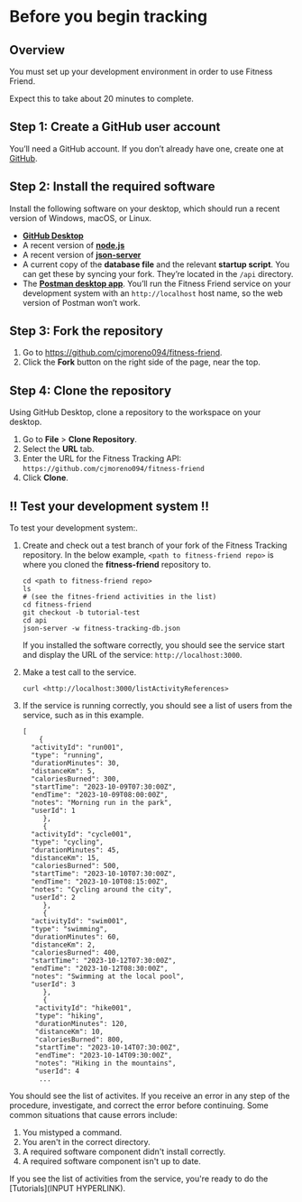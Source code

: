 # Before you begin tracking

## Overview

You must set up your development environment in order to use Fitness Friend.

Expect this to take about 20 minutes to complete.

## Step 1: Create a GitHub user account

You’ll need a GitHub account. If you don’t already have one, create one at [GitHub](https://github.com/).

## Step 2: Install the required software

Install the following software on your desktop, which should run a recent version of Windows, macOS, or Linux.

- **[GitHub Desktop](https://github.com/apps/desktop)**
- A recent version of **[node.js](https://nodejs.org/en)**
- A recent version of **[json-server](https://www.npmjs.com/package/json-server)**
- A current copy of the **database file** and the relevant **startup script**. You can get these by syncing your fork. They’re located in the `/api` directory.
- The [**Postman desktop app**](https://www.postman.com/downloads/). You’ll run the Fitness Friend service on your development system with an `http://localhost` host name, so the web version of Postman won’t work.

## Step 3: Fork the repository

1. Go to https://github.com/cjmoreno094/fitness-friend.
2. Click the **Fork** button on the right side of the page, near the top.

## Step 4: Clone the repository

Using GitHub Desktop, clone a repository to the workspace on your desktop.

1. Go to **File** > **Clone Repository**.
2. Select the **URL** tab.
3. Enter the URL for the Fitness Tracking API: `https://github.com/cjmoreno094/fitness-friend`
4. Click **Clone**.

## !! **Test your development system** !!

To test your development system:.

1. Create and check out a test branch of your fork of the Fitness Tracking repository. In the below example, `<path to fitness-friend repo>` is where you cloned the **fitness-friend** repository to.

   ```text
   cd <path to fitness-friend repo>
   ls
   # (see the fitnes-friend activities in the list)
   cd fitness-friend
   git checkout -b tutorial-test
   cd api
   json-server -w fitness-tracking-db.json
   ```

   If you installed the software correctly, you should see the service start and display the URL of the service: `http://localhost:3000`.

2. Make a test call to the service.

   ```
   curl <http://localhost:3000/listActivityReferences>
   ```

3. If the service is running correctly, you should see a list of users from the service, such as in this example.

   ```
   [
       {
     "activityId": "run001",
     "type": "running",
     "durationMinutes": 30,
     "distanceKm": 5,
     "caloriesBurned": 300,
     "startTime": "2023-10-09T07:30:00Z",
     "endTime": "2023-10-09T08:00:00Z",
     "notes": "Morning run in the park",
     "userId": 1
        },
        {
     "activityId": "cycle001",
     "type": "cycling",
     "durationMinutes": 45,
     "distanceKm": 15,
     "caloriesBurned": 500,
     "startTime": "2023-10-10T07:30:00Z",
     "endTime": "2023-10-10T08:15:00Z",
     "notes": "Cycling around the city",
     "userId": 2
        },
        {
     "activityId": "swim001",
     "type": "swimming",
     "durationMinutes": 60,
     "distanceKm": 2,
     "caloriesBurned": 400,
     "startTime": "2023-10-12T07:30:00Z",
     "endTime": "2023-10-12T08:30:00Z",
     "notes": "Swimming at the local pool",
     "userId": 3
        },
        {
      "activityId": "hike001",
      "type": "hiking",
      "durationMinutes": 120,
      "distanceKm": 10,
      "caloriesBurned": 800,
      "startTime": "2023-10-14T07:30:00Z",
      "endTime": "2023-10-14T09:30:00Z",
      "notes": "Hiking in the mountains",
      "userId": 4
       ...
   ```

You should see the list of activites. If you receive an error in any step of the procedure, investigate, and correct the error before continuing. Some common situations that cause errors include:

1. You mistyped a command.
2. You aren't in the correct directory.
3. A required software component didn't install correctly.
4. A required software component isn't up to date.

If you see the list of activities from the service, you're ready to do the [Tutorials](INPUT HYPERLINK).
